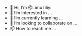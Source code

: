 - 👋 Hi, I’m @Limuziliyi
- 👀 I’m interested in ...
- 🌱 I’m currently learning ...
- 💞️ I’m looking to collaborate on ...
- 📫 How to reach me ...

<!---
Limuziliyi/Limuziliyi is a ✨ special ✨ repository because its `README.md` (this file) appears on your GitHub profile.
You can click the Preview link to take a look at your changes.
--->
